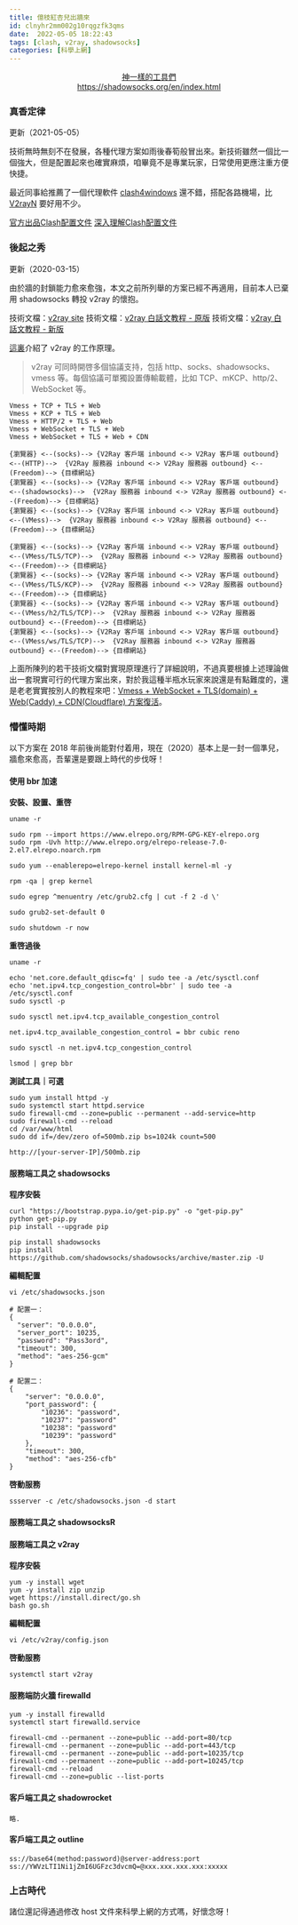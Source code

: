 ```yaml
---
title: 億枝紅杏兒出牆來
id: clnyhr2mm002g10rqgzfk3qms
date:  2022-05-05 18:22:43
tags: [clash, v2ray, shadowsocks]
categories: [科學上網]
---
```


<center><a href="https://www.v2ray.com/awesome/tools.html">神一樣的工具們</a></center>
<center><a href="https://shadowsocks.org/en/index.html">https://shadowsocks.org/en/index.html</a></center>

<!-- more -->

### 真香定律

更新（2021-05-05）

技術無時無刻不在發展，各種代理方案如雨後春筍般冒出來。新技術雖然一個比一個強大，但是配置起來也確實麻煩，咱畢竟不是專業玩家，日常使用更應注重方便快捷。

最近同事給推薦了一個代理軟件 [clash4windows](https://github.com/Fndroid/clash_for_windows_pkg) 還不錯，搭配各路機場，比 [V2rayN](https://github.com/2dust/v2rayN) 要好用不少。

[官方出品Clash配置文件](https://github.com/Dreamacro/clash/wiki/configuration)
[深入理解Clash配置文件](https://v2raytech.com/deep-in-clash-config-file/)

### 後起之秀

更新（2020-03-15）

由於牆的封鎖能力愈來愈強，本文之前所列舉的方案已經不再適用，目前本人已棄用 shadowsocks 轉投 v2ray 的懷抱。

技術文檔：[v2ray site](https://www.v2ray.com/)
技術文檔：[v2ray 白話文教程 - 原版](https://toutyrater.github.io/)
技術文檔：[v2ray 白話文教程 - 新版](https://guide.v2fly.org/)

[這裏](https://guide.v2fly.org/basics/vmess.html#%E5%8E%9F%E7%90%86%E7%AE%80%E6%9E%90)介紹了 v2ray 的工作原理。

> v2ray 可同時開啓多個協議支持，包括 http、socks、shadowsocks、vmess 等。每個協議可單獨設置傳輸載體，比如 TCP、mKCP、http/2、WebSocket 等。

```
Vmess + TCP + TLS + Web
Vmess + KCP + TLS + Web
Vmess + HTTP/2 + TLS + Web
Vmess + WebSocket + TLS + Web
Vmess + WebSocket + TLS + Web + CDN
```

```
{瀏覽器} <--(socks)--> {V2Ray 客戶端 inbound <-> V2Ray 客戶端 outbound} <--(HTTP)-->  {V2Ray 服務器 inbound <-> V2Ray 服務器 outbound} <--(Freedom)--> {目標網站}
{瀏覽器} <--(socks)--> {V2Ray 客戶端 inbound <-> V2Ray 客戶端 outbound} <--(shadowsocks)-->  {V2Ray 服務器 inbound <-> V2Ray 服務器 outbound} <--(Freedom)--> {目標網站}
{瀏覽器} <--(socks)--> {V2Ray 客戶端 inbound <-> V2Ray 客戶端 outbound} <--(VMess)-->  {V2Ray 服務器 inbound <-> V2Ray 服務器 outbound} <--(Freedom)--> {目標網站}

{瀏覽器} <--(socks)--> {V2Ray 客戶端 inbound <-> V2Ray 客戶端 outbound} <--(VMess/TLS/TCP)-->  {V2Ray 服務器 inbound <-> V2Ray 服務器 outbound} <--(Freedom)--> {目標網站}
{瀏覽器} <--(socks)--> {V2Ray 客戶端 inbound <-> V2Ray 客戶端 outbound} <--(VMess/TLS/KCP)-->  {V2Ray 服務器 inbound <-> V2Ray 服務器 outbound} <--(Freedom)--> {目標網站}
{瀏覽器} <--(socks)--> {V2Ray 客戶端 inbound <-> V2Ray 客戶端 outbound} <--(VMess/h2/TLS/TCP)-->  {V2Ray 服務器 inbound <-> V2Ray 服務器 outbound} <--(Freedom)--> {目標網站}
{瀏覽器} <--(socks)--> {V2Ray 客戶端 inbound <-> V2Ray 客戶端 outbound} <--(VMess/ws/TLS/TCP)-->  {V2Ray 服務器 inbound <-> V2Ray 服務器 outbound} <--(Freedom)--> {目標網站}
```

上面所陳列的若干技術文檔對實現原理進行了詳細說明，不過真要根據上述理論做出一套現實可行的代理方案出來，對於我這種半瓶水玩家來說還是有點難度的，還是老老實實按別人的教程來吧：[Vmess + WebSocket + TLS(domain) + Web(Caddy) + CDN(Cloudflare) 方案復活](http://iqotom.com/?p=1327)。

### 懵懂時期

以下方案在 2018 年前後尚能對付着用，現在（2020）基本上是一封一個準兒，牆愈來愈高，吾輩還是要跟上時代的步伐呀！

#### 使用 bbr 加速

**安裝、設置、重啓**
```
uname -r

sudo rpm --import https://www.elrepo.org/RPM-GPG-KEY-elrepo.org
sudo rpm -Uvh http://www.elrepo.org/elrepo-release-7.0-2.el7.elrepo.noarch.rpm

sudo yum --enablerepo=elrepo-kernel install kernel-ml -y

rpm -qa | grep kernel

sudo egrep ^menuentry /etc/grub2.cfg | cut -f 2 -d \'

sudo grub2-set-default 0

sudo shutdown -r now
```

**重啓過後**
```
uname -r

echo 'net.core.default_qdisc=fq' | sudo tee -a /etc/sysctl.conf
echo 'net.ipv4.tcp_congestion_control=bbr' | sudo tee -a /etc/sysctl.conf
sudo sysctl -p

sudo sysctl net.ipv4.tcp_available_congestion_control

net.ipv4.tcp_available_congestion_control = bbr cubic reno

sudo sysctl -n net.ipv4.tcp_congestion_control

lsmod | grep bbr
```

**測試工具｜可選**
```
sudo yum install httpd -y
sudo systemctl start httpd.service
sudo firewall-cmd --zone=public --permanent --add-service=http
sudo firewall-cmd --reload
cd /var/www/html
sudo dd if=/dev/zero of=500mb.zip bs=1024k count=500

http://[your-server-IP]/500mb.zip
```

#### 服務端工具之 shadowsocks

**程序安裝**
```
curl "https://bootstrap.pypa.io/get-pip.py" -o "get-pip.py"
python get-pip.py
pip install --upgrade pip

pip install shadowsocks
pip install https://github.com/shadowsocks/shadowsocks/archive/master.zip -U
```

**編輯配置**
```
vi /etc/shadowsocks.json
```

```
# 配置一：
{
  "server": "0.0.0.0",
  "server_port": 10235,
  "password": "Pass3ord",
  "timeout": 300,
  "method": "aes-256-gcm"
}
```

```
# 配置二：
{
    "server": "0.0.0.0",
    "port_password": {
        "10236": "password",
        "10237": "password"
        "10238": "password"
        "10239": "password"
    },
    "timeout": 300,
    "method": "aes-256-cfb"
}
```

**啓動服務**
```
ssserver -c /etc/shadowsocks.json -d start
```

#### 服務端工具之 shadowsocksR

#### 服務端工具之 v2ray

**程序安裝**
```
yum -y install wget
yum -y install zip unzip
wget https://install.direct/go.sh
bash go.sh
```

**編輯配置**
```
vi /etc/v2ray/config.json
```

**啓動服務**
```
systemctl start v2ray
```

#### 服務端防火牆 firewalld
```
yum -y install firewalld
systemctl start firewalld.service

firewall-cmd --permanent --zone=public --add-port=80/tcp
firewall-cmd --permanent --zone=public --add-port=443/tcp
firewall-cmd --permanent --zone=public --add-port=10235/tcp
firewall-cmd --permanent --zone=public --add-port=10245/tcp
firewall-cmd --reload
firewall-cmd --zone=public --list-ports
```

#### 客戶端工具之 shadowrocket
```
略.
```

#### 客戶端工具之 outline
```
ss://base64(method:password)@server-address:port
ss://YWVzLTI1Ni1jZmI6UGFzc3dvcmQ=@xxx.xxx.xxx.xxx:xxxxx
```

### 上古時代

諸位還記得通過修改 host 文件來科學上網的方式嗎，好懷念呀！
